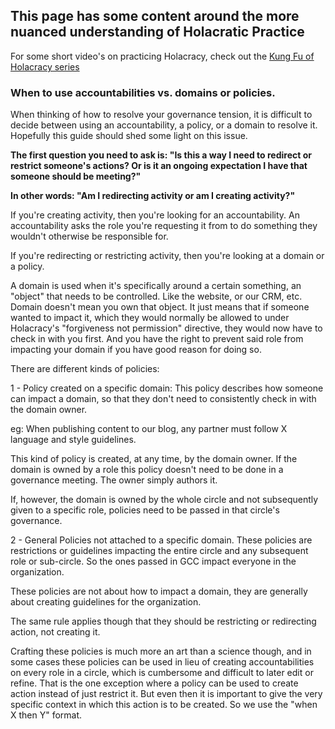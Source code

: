 ## **This page has some content around the more nuanced understanding of Holacratic Practice**

For some short video's on practicing Holacracy, check out the [Kung Fu of Holacracy series](http://www.clearerpathsconsulting.com/kung-fu-of-holacracy/)

### When to use accountabilities vs. domains or policies.

When thinking of how to resolve your governance tension, it is difficult to decide between using an accountability, a policy, or a domain to resolve it.  Hopefully this guide should shed some light on this issue.

**The first question you need to ask is: "Is this a way I need to redirect or restrict someone's actions? Or is it an ongoing expectation I have that someone should be meeting?"**

**In other words: "Am I redirecting activity or am I creating activity?"**

If you're creating activity, then you're looking for an accountability.  An accountability asks the role you're requesting it from to do something they wouldn't otherwise be responsible for.

If you're redirecting or restricting activity, then you're looking at a domain or a policy.

A domain is used when it's specifically around a certain something, an "object" that needs to be controlled.  Like the website, or our CRM, etc. Domain doesn't mean you own that object.  It just means that if someone wanted to impact it, which they would normally be allowed to under Holacracy's "forgiveness not permission" directive, they would now have to check in with you first.  And you have the right to prevent said role from impacting your domain if you have good reason for doing so.

There are different kinds of policies:

1 - Policy created on a specific domain:
This policy describes how someone can impact a domain, so that they don't need to consistently check in with the domain owner.

eg: When publishing content to our blog, any partner must follow X language and style guidelines.

This kind of policy is created, at any time, by the domain owner.  If the domain is owned by a role this policy doesn't need to be done in a governance meeting.  The owner simply authors it.  

If, however, the domain is owned by the whole circle and not subsequently given to a specific role, policies need to be passed in that circle's governance.

2 - General Policies not attached to a specific domain.
These policies are restrictions or guidelines impacting the entire circle and any subsequent role or sub-circle.  So the ones passed in GCC impact everyone in the organization.

These policies are not about how to impact a domain, they are generally about creating guidelines for the organization.

The same rule applies though that they should be restricting or redirecting action, not creating it.

Crafting these policies is much more an art than a science though, and in some cases these policies can be used in lieu of creating accountabilities on every role in a circle, which is cumbersome and difficult to later edit or refine.  That is the one exception where a policy can be used to create action instead of just restrict it.  But even then it is important to give the very specific context in which this action is to be created.  So we use the "when X then Y" format.
